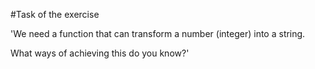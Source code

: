 #Task of the exercise

'We need a function that can transform a number (integer) into a string.

What ways of achieving this do you know?'